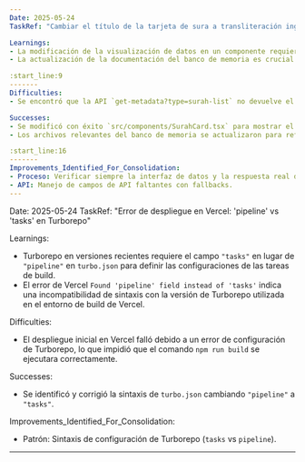 ```yaml
---
Date: 2025-05-24
TaskRef: "Cambiar el título de la tarjeta de sura a transliteración inglesa"

Learnings:
- La modificación de la visualización de datos en un componente requiere verificar la interfaz de datos (`Surah` en `quran.ts`) para asegurar que el campo deseado (`transliterationName`) esté disponible.
- La actualización de la documentación del banco de memoria es crucial para reflejar los cambios en la UI y la experiencia del usuario.

:start_line:9
-------
Difficulties:
- Se encontró que la API `get-metadata?type=surah-list` no devuelve el campo `tname` (nombre transliterado), lo que causó que la transliteración no se mostrara. Se resolvió añadiendo un fallback a `item.ename` en `apiClient.ts`.

Successes:
- Se modificó con éxito `src/components/SurahCard.tsx` para mostrar el nombre de la sura en transliteración inglesa como título y el nombre en inglés simple como subtítulo.
- Los archivos relevantes del banco de memoria se actualizaron para reflejar este cambio.

:start_line:16
-------
Improvements_Identified_For_Consolidation:
- Proceso: Verificar siempre la interfaz de datos y la respuesta real de la API antes de asumir la disponibilidad de un campo.
- API: Manejo de campos de API faltantes con fallbacks.
---
```

Date: 2025-05-24
TaskRef: "Error de despliegue en Vercel: 'pipeline' vs 'tasks' en Turborepo"

Learnings:
- Turborepo en versiones recientes requiere el campo `"tasks"` en lugar de `"pipeline"` en `turbo.json` para definir las configuraciones de las tareas de build.
- El error de Vercel `Found 'pipeline' field instead of 'tasks'` indica una incompatibilidad de sintaxis con la versión de Turborepo utilizada en el entorno de build de Vercel.

Difficulties:
- El despliegue inicial en Vercel falló debido a un error de configuración de Turborepo, lo que impidió que el comando `npm run build` se ejecutara correctamente.

Successes:
- Se identificó y corrigió la sintaxis de `turbo.json` cambiando `"pipeline"` a `"tasks"`.

Improvements_Identified_For_Consolidation:
- Patrón: Sintaxis de configuración de Turborepo (`tasks` vs `pipeline`).
---
